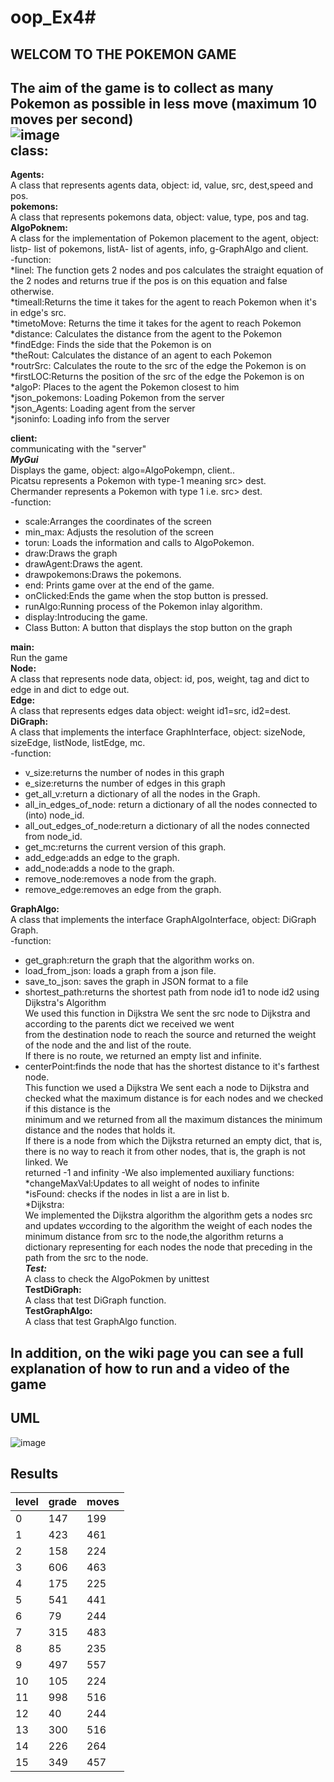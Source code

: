 # oop_Ex4#
WELCOM TO THE POKEMON GAME
--------------------------
The aim of the game is to collect as many Pokemon as possible in less move (maximum 10 moves per second) <br />
![image](https://user-images.githubusercontent.com/93676748/148678172-701e4099-6560-4f17-944e-ab5f318d4664.png) <br />
class:
---------
**Agents:**<br />
A class that represents agents data, object: id, value, src, dest,speed and pos.<br />
**pokemons:** <br />
A class that represents pokemons data, object: value, type, pos and tag.<br />
**AlgoPoknem:**<br />
A class for the implementation of Pokemon placement to the agent, object: listp- list of pokemons, listA- list of agents, info, g-GraphAlgo and client. <br />
-function: <br />
*linel: The function gets 2 nodes and pos calculates the straight equation of the 2 nodes and returns true if the pos is on this equation and false otherwise. <br />
*timeall:Returns the time it takes for the agent to reach Pokemon when it's in edge's src. <br />
*timetoMove: Returns the time it takes for the agent to reach Pokemon <br />
*distance: Calculates the distance from the agent to the Pokemon <br />
*findEdge: Finds the side that the Pokemon is on <br />
*theRout: Calculates the distance of an agent to each Pokemon <br />
*routrSrc: Calculates the route to the src of the edge the Pokemon is on <br />
*firstLOC:Returns the position of the src of the edge the Pokemon is on <br />
*algoP: Places to the agent the Pokemon closest to him <br />
*json_pokemons: Loading Pokemon from the server <br />
*json_Agents: Loading agent from the server <br />
*jsoninfo: Loading info from the server <br />

**client:** <br />
communicating with the "server" <br />
***MyGui***  <br />
Displays the game, object: algo=AlgoPokempn, client.. <br />
Picatsu represents a Pokemon with type-1 meaning src> dest. <br />
Chermander represents a Pokemon with type 1 i.e. src> dest. <br />
-function: <br />
* scale:Arranges the coordinates of the screen <br />
* min_max: Adjusts the resolution of the screen <br />
* torun: Loads the information and calls to AlgoPokemon. <br />
* draw:Draws the graph <br />
* drawAgent:Draws the agent. <br />
* drawpokemons:Draws the pokemons. <br />
* end: Prints game over at the end of the game. <br />
* onClicked:Ends the game when the stop button is pressed. <br />
* runAlgo:Running process of the Pokemon inlay algorithm. <br />
* display:Introducing the game. <br />
* Class Button: A button that displays the stop button on the graph

**main:**<br />
Run the game <br />
**Node:**<br />
A class that represents node data, object: id, pos, weight, tag and dict to edge in and dict to edge out. <br />
**Edge:** <br />
A class that represents edges data object: weight id1=src, id2=dest. <br />
**DiGraph:** <br />
A class that implements the interface GraphInterface, object: sizeNode, sizeEdge, listNode, listEdge, mc. <br />
-function: <br />
* v_size:returns the number of nodes in this graph <br />
* e_size:returns the number of edges in this graph <br />
* get_all_v:return a dictionary of all the nodes in the Graph. <br />
* all_in_edges_of_node: return a dictionary of all the nodes connected to (into) node_id. <br />
* all_out_edges_of_node:return a dictionary of all the nodes connected from node_id. <br />
* get_mc:returns the current version of this graph. <br />
* add_edge:adds an edge to the graph. <br />
* add_node:adds a node to the graph. <br />
* remove_node:removes a node from the graph. <br />
* remove_edge:removes an edge from the graph. <br />

**GraphAlgo:** <br />
A class that implements the interface GraphAlgoInterface, object: DiGraph Graph. <br />
-function: <br />
* get_graph:return the graph that the algorithm works on. <br />
* load_from_json: loads a graph from a json file. <br />
* save_to_json: saves the graph in JSON format to a file <br />
* shortest_path:returns the shortest path from node id1 to node id2 using Dijkstra's Algorithm <br />
   We used this function in Dijkstra We sent the src node to Dijkstra and according to the parents dict we received we went <br />
   from the destination node to reach the source and returned the weight of the node and the and list of the route. <br />
   If there is no route, we returned an empty list and infinite. <br />
* centerPoint:finds the node that has the shortest distance to it's farthest node. <br />
   This function we used a Dijkstra We sent each a node to Dijkstra and checked what the maximum distance is for each nodes and we checked if this distance is the    <br />        minimum and we returned from all the maximum distances the minimum distance and the nodes that holds it. <br />
   If there is a node from which the Dijkstra returned an empty dict, that is, there is no way to reach it from other nodes, that is, the graph is not linked. We       <br />      returned -1 and infinity 
-We also implemented auxiliary functions: <br />
*changeMaxVal:Updates to all weight of nodes to infinite <br />
*isFound: checks if the nodes in list a are in list b. <br />
*Dijkstra: <br />
We implemented the Dijkstra algorithm the algorithm gets a nodes src and updates שccording to the algorithm the weight of each nodes the minimum distance from src to the node,the algorithm returns a dictionary representing for each nodes the node that preceding in the path from the src to the node.<br />
***Test:***  <br />
A class to check the AlgoPokmen by unittest <br />
**TestDiGraph:** <br />
A class that test DiGraph function. <br />
**TestGraphAlgo:** <br />
A class that test GraphAlgo function. <br />

In addition, on the wiki page you can see a full explanation of how to run and a video of the game <br />
--------------------------------------------------------------------------------------------------
UML 
-----
![image](https://user-images.githubusercontent.com/93676748/148682245-038dac57-5301-4551-8e54-20a20776753c.png) <br />

Results
-------
| level | grade | moves |
| ----- | ----- | ----- |
| 0     | 147   | 199   |
| 1     | 423   | 461   |
| 2     | 158   | 224   |
| 3     | 606   | 463   |
| 4     | 175   | 225   |
| 5     | 541   | 441   |
| 6     | 79    | 244   |
| 7     | 315   | 483   |
| 8     | 85    | 235   |
| 9     | 497   | 557   |
| 10    | 105   | 224   |
| 11    | 998   | 516   |
| 12    | 40    | 244   |
| 13    | 300   | 516   |
| 14    | 226   | 264   |
| 15    | 349   | 457   |



